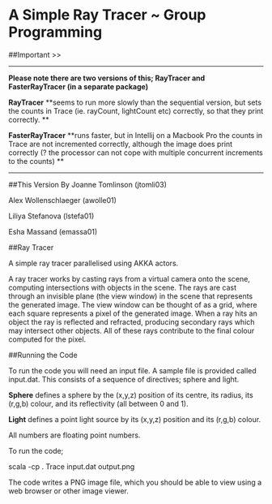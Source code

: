 # A Simple Ray Tracer ~ Group Programming

##Important >>
********************************************************************************************************************************
****Please note there are two versions of this; RayTracer and FasterRayTracer (in a separate package)****

**RayTracer** **seems to run more slowly than the sequential version, but sets the counts in Trace (ie. rayCount, lightCount etc) correctly, so that they print correctly. **

**FasterRayTracer** **runs faster, but in Intellij on a Macbook Pro the counts in Trace are not incremented correctly, although the image does print correctly (? the processor can not cope with multiple concurrent increments to the counts) **
********************************************************************************************************************************

##This Version By
Joanne Tomlinson (jtomli03)

Alex Wollenschlaeger (awolle01)

Liliya Stefanova (lstefa01)

Esha Massand (emassa01)

##Ray Tracer

A simple ray tracer parallelised using AKKA actors.

A ray tracer works by casting rays from a virtual camera onto the scene, computing intersections with objects in the scene. 
The rays are cast through an invisible plane (the view window) in the scene that represents the generated image. The view window can
be thought of as a grid, where each square represents a pixel of the generated image. When a ray hits an object the ray is reflected 
and refracted, producing secondary rays which may intersect other objects. All of these rays contribute to the final colour
computed for the pixel.

##Running the Code

To run the code you will need an input file. A sample file is provided called input.dat.
This consists of a sequence of directives; sphere and light.

**Sphere** defines a sphere by the (x,y,z) position of its centre, its radius, its (r,g,b) colour,
and its reflectivity (all between 0 and 1).

**Light** defines a point light source by its (x,y,z) position and its (r,g,b) colour.

All numbers are floating point numbers.

To run the code;

  scala -cp . Trace input.dat output.png
  
The code writes a PNG image file, which you should be able to view using a web browser or other image viewer.
